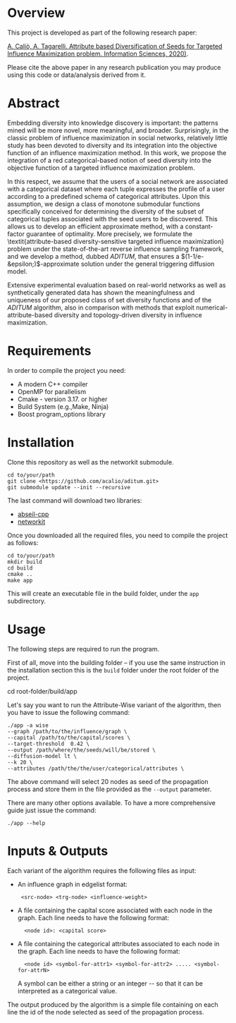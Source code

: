 
# Overview

This project is developed as part of the following research paper:

[A. Caliò, A. Tagarelli. 
Attribute based Diversification of Seeds for Targeted Influence Maximization problem. 
Information Sciences, 2020)](<https://doi.org/10.1016/j.ins.2020.08.093>).

Please cite the above paper in any research publication you may produce using this code or data/analysis derived from it.


# Abstract

Embedding diversity into knowledge discovery is important: the patterns mined will be more novel, more meaningful, and broader.
Surprisingly, in the classic problem of  influence maximization
   in social networks,  relatively little study has been
 devoted to diversity  and its integration into  the objective function of
 an influence maximization  method. 
In this work, we propose the integration of a red categorical-based
notion of seed diversity  into the objective
 function of a targeted influence maximization problem. 

In this respect, we assume that the users of
 a   social network are  associated with a categorical dataset where each
 tuple expresses the profile of a user according to a predefined
 schema of categorical attributes. 
Upon this assumption, we design a class of monotone   submodular functions specifically conceived
 for  determining the diversity of the subset of  categorical tuples associated with  the seed
 users to be discovered.   This allows us to develop an efficient approximate  method, with a
 constant-factor guarantee of optimality. More precisely, 
we formulate the \textit{attribute-based diversity-sensitive targeted influence maximization} problem   under
 the state-of-the-art reverse influence sampling framework,  and we develop a method,
 dubbed _ADITUM_, that  ensures a  $(1-1/e-&epsilon;)$-approximate
 solution under the general triggering diffusion model.  

Extensive experimental evaluation based on real-world networks
 as well as  synthetically generated data has shown the meaningfulness and
 uniqueness of  our proposed class of set diversity functions and
 of the _ADITUM_ algorithm, also in comparison with
  methods that exploit numerical-attribute-based diversity
 and topology-driven diversity in influence maximization.  


# Requirements

In order to compile the project you need:

-   A modern C++ compiler
-   OpenMP for parallelism
-   Cmake - version 3.17. or higher
-   Build System (e.g.,Make, Ninja)
-   Boost program_options library


# Installation

Clone this repository as well as the networkit submodule.

	cd to/your/path
	git clone <https://github.com/acalio/aditum.git>
	git submodule update --init --recursive

The last command will download two libraries: 

-   [abseil-cpp](<https://github.com/abseil/abseil-cpp>)
-   [networkit](<https://github.com/networkit/networkit>)

Once you downloaded all the required files, 
you need to compile the project as follows:

	cd to/your/path
	mkdir build
	cd build
	cmake ..
	make app

This will create an executable file in the build folder, under the `app` subdirectory.


# Usage

The following steps are required to run the program. 

First of all, move into the building folder &#x2013; if you use the same instruction in the installation
section this is the  `build` folder under the root folder of the project.

cd root-folder/build/app

Let's say you want to run the Attribute-Wise variant of the algorithm,
then you have to issue the following command:

	./app -a wise 
	--graph /path/to/the/influence/graph \
	--capital /path/to/the/capital/scores \
    --target-threshold  0.42 \
	--output /path/where/the/seeds/will/be/stored \
	--diffusion-model lt \
	--k 20 \
	--attributes /path/the/the/user/categorical/attributes \

The above command will select 20 nodes as seed of the propagation process and store 
them in the file provided as the `--output` parameter.

There are many other options available. To have a more comprehensive guide just
issue the command:

	./app --help


# Inputs & Outputs
Each variant of the algorithm requires the following files as input:
- An influence graph in edgelist format: 
     
       <src-node> <trg-node> <influence-weight>

- A file containing the capital score associated with each node in the graph.
  Each line needs to have the following format:
       
		<node id>: <capital score>

- A file containing the categorical attributes associated to each node in the graph.
  Each line needs to have the following format:
    
		<node id> <symbol-for-attr1> <symbol-for-attr2> ..... <symbol-for-attrN>
  
  A symbol can be either a string or an integer -- so that it can be interpreted as a categorical value.

The output produced by the algorithm is a simple file containing on each line the id
of the node selected as seed of the propagation process.

